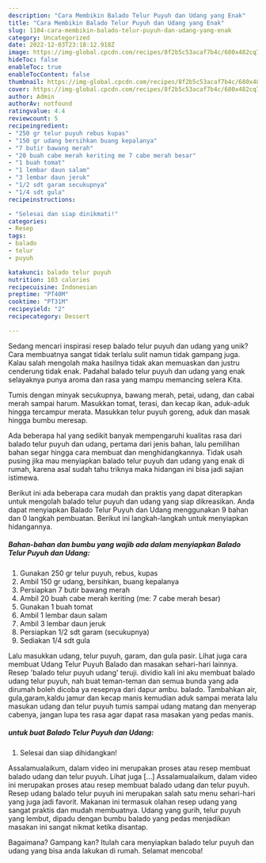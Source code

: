 ```yaml
---
description: "Cara Membikin Balado Telur Puyuh dan Udang yang Enak"
title: "Cara Membikin Balado Telur Puyuh dan Udang yang Enak"
slug: 1104-cara-membikin-balado-telur-puyuh-dan-udang-yang-enak
category: Uncategorized
date: 2022-12-03T23:18:12.918Z
image: https://img-global.cpcdn.com/recipes/8f2b5c53acaf7b4c/680x482cq70/balado-telur-puyuh-dan-udang-foto-resep-utama.jpg
hideToc: false
enableToc: true
enableTocContent: false
thumbnail: https://img-global.cpcdn.com/recipes/8f2b5c53acaf7b4c/680x482cq70/balado-telur-puyuh-dan-udang-foto-resep-utama.jpg
cover: https://img-global.cpcdn.com/recipes/8f2b5c53acaf7b4c/680x482cq70/balado-telur-puyuh-dan-udang-foto-resep-utama.jpg
author: Admin
authorAv: notfound
ratingvalue: 4.4
reviewcount: 5
recipeingredient:
- "250 gr telur puyuh rebus kupas"
- "150 gr udang bersihkan buang kepalanya"
- "7 butir bawang merah"
- "20 buah cabe merah keriting me 7 cabe merah besar"
- "1 buah tomat"
- "1 lembar daun salam"
- "3 lembar daun jeruk"
- "1/2 sdt garam secukupnya"
- "1/4 sdt gula"
recipeinstructions:

- "Selesai dan siap dinikmati!"
categories:
- Resep
tags:
- balado
- telur
- puyuh

katakunci: balado telur puyuh 
nutrition: 103 calories
recipecuisine: Indonesian
preptime: "PT40M"
cooktime: "PT31M"
recipeyield: "2"
recipecategory: Dessert

---
```





Sedang mencari inspirasi resep balado telur puyuh dan udang yang unik? Cara membuatnya sangat tidak terlalu sulit namun tidak gampang juga. Kalau salah mengolah maka hasilnya tidak akan memuaskan dan justru cenderung tidak enak. Padahal balado telur puyuh dan udang yang enak selayaknya punya aroma dan rasa yang mampu memancing selera Kita.





Tumis dengan minyak secukupnya, bawang merah, petai, udang, dan cabai merah sampai harum. Masukkan tomat, terasi, dan kecap ikan, aduk-aduk hingga tercampur merata. Masukkan telur puyuh goreng, aduk dan masak hingga bumbu meresap.

Ada beberapa hal yang sedikit banyak mempengaruhi kualitas rasa dari balado telur puyuh dan udang, pertama dari jenis bahan, lalu pemilihan bahan segar hingga cara membuat dan menghidangkannya. Tidak usah pusing jika mau menyiapkan balado telur puyuh dan udang yang enak di rumah, karena asal sudah tahu triknya maka hidangan ini bisa jadi sajian istimewa.






Berikut ini ada beberapa cara mudah dan praktis yang dapat diterapkan untuk mengolah balado telur puyuh dan udang yang siap dikreasikan. Anda dapat menyiapkan Balado Telur Puyuh dan Udang menggunakan 9 bahan dan 0 langkah pembuatan. Berikut ini langkah-langkah untuk menyiapkan hidangannya.

<!--inarticleads1-->

##### Bahan-bahan dan bumbu yang wajib ada dalam menyiapkan Balado Telur Puyuh dan Udang:

1. Gunakan 250 gr telur puyuh, rebus, kupas
1. Ambil 150 gr udang, bersihkan, buang kepalanya
1. Persiapkan 7 butir bawang merah
1. Ambil 20 buah cabe merah keriting (me: 7 cabe merah besar)
1. Gunakan 1 buah tomat
1. Ambil 1 lembar daun salam
1. Ambil 3 lembar daun jeruk
1. Persiapkan 1/2 sdt garam (secukupnya)
1. Sediakan 1/4 sdt gula


Lalu masukkan udang, telur puyuh, garam, dan gula pasir. Lihat juga cara membuat Udang Telur Puyuh Balado dan masakan sehari-hari lainnya. Resep &#39;balado telur puyuh udang&#39; teruji. dividio kali ini aku membuat balado udang telur puyuh, nah buat teman-teman dan semua bunda yang ada dirumah boleh dicoba ya resepnya dari dapur ambu. balado. Tambahkan air, gula,garam,kaldu jamur dan kecap manis kemudian aduk sampai merata lalu masukan udang dan telur puyuh tumis sampai udang matang dan menyerap cabenya, jangan lupa tes rasa agar dapat rasa masakan yang pedas manis. 

<!--inarticleads2-->

#####  untuk buat Balado Telur Puyuh dan Udang:


1. Selesai dan siap dihidangkan!

Assalamualaikum, dalam video ini merupakan proses atau resep membuat balado udang dan telur puyuh. Lihat juga […] Assalamualaikum, dalam video ini merupakan proses atau resep membuat balado udang dan telur puyuh. Resep udang balado telur puyuh ini merupakan salah satu menu sehari-hari yang juga jadi favorit. Makanan ini termasuk olahan resep udang yang sangat praktis dan mudah membuatnya. Udang yang gurih, telur puyuh yang lembut, dipadu dengan bumbu balado yang pedas menjadikan masakan ini sangat nikmat ketika disantap. 

Bagaimana? Gampang kan? Itulah cara menyiapkan balado telur puyuh dan udang yang bisa anda lakukan di rumah. Selamat mencoba!
